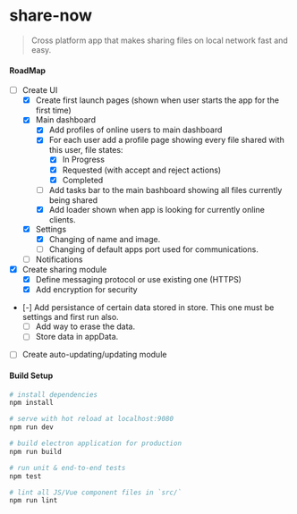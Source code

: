 # share-now

> Cross platform app that makes sharing files on local network fast and easy.

#### RoadMap

- [ ] Create UI
  - [x] Create first launch pages (shown when user starts the app for the first time)
  - [x] Main dashboard
    - [x] Add profiles of online users to main dashboard
    - [x] For each user add a profile page showing every file shared with this user, file states:
       - [x] In Progress
       - [x] Requested (with accept and reject actions)
       - [x] Completed
    - [ ] Add tasks bar to the main bashboard showing all files currently being shared
    - [x] Add loader shown when app is looking for currently online clients.
  - [x] Settings
    - [x] Changing of name and image.
    - [ ] Changing of default apps port used for communications.
  - [ ] Notifications
- [x] Create sharing module
  - [x] Define messaging protocol or use existing one (HTTPS)
  - [x] Add encryption for security
- [-] Add persistance of certain data stored in store. This one must be settings and first run also.
  - [ ] Add way to erase the data.
  - [ ] Store data in appData.
- [ ] Create auto-updating/updating module

#### Build Setup

```bash
# install dependencies
npm install

# serve with hot reload at localhost:9080
npm run dev

# build electron application for production
npm run build

# run unit & end-to-end tests
npm test

# lint all JS/Vue component files in `src/`
npm run lint
```
